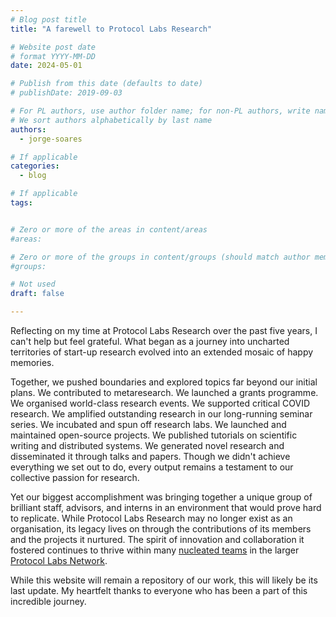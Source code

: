 ```yaml
---
# Blog post title
title: "A farewell to Protocol Labs Research"

# Website post date
# format YYYY-MM-DD
date: 2024-05-01

# Publish from this date (defaults to date)
# publishDate: 2019-09-03

# For PL authors, use author folder name; for non-PL authors, write name as in paper within ""
# We sort authors alphabetically by last name
authors:
  - jorge-soares

# If applicable
categories:
  - blog

# If applicable
tags:


# Zero or more of the areas in content/areas
#areas:

# Zero or more of the groups in content/groups (should match author membership)
#groups:

# Not used
draft: false

---
```


Reflecting on my time at Protocol Labs Research over the past five years, I can't help but feel grateful. What began as a journey into uncharted territories of start-up research evolved into an extended mosaic of happy memories.

Together, we pushed boundaries and explored topics far beyond our initial plans. We contributed to metaresearch. We launched a grants programme. We organised world-class research events. We supported critical COVID research. We amplified outstanding research in our long-running seminar series. We incubated and spun off research labs. We launched and maintained open-source projects. We published tutorials on scientific writing and distributed systems. We generated novel research and disseminated it through talks and papers. Though we didn't achieve everything we set out to do, every output remains a testament to our collective passion for research.

Yet our biggest accomplishment was bringing together a unique group of brilliant staff, advisors, and interns in an environment that would prove hard to replicate. While Protocol Labs Research may no longer exist as an organisation, its legacy lives on through the contributions of its members and the projects it nurtured. The spirit of innovation and collaboration it fostered continues to thrive within many [nucleated teams](https://protocol.ai/blog/pl-past-present-future/) in the larger [Protocol Labs Network](https://www.plnetwork.io/).

While this website will remain a repository of our work, this will likely be its last update. My heartfelt thanks to everyone who has been a part of this incredible journey.